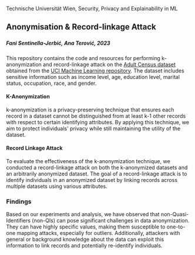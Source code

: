 
Technische Universität Wien, Security, Privacy and Explainability in ML

## Anonymisation & Record-linkage Attack
### 
##### Fani Sentinella-Jerbić, Ana Terović, 2023


This repository contains the code and resources for performing k-anonymization and record-linkage attack on the [Adult Census dataset](https://archive.ics.uci.edu/dataset/2/adult) obtained from the [UCI Machine Learning repository](https://archive.ics.uci.edu/). The dataset includes sensitive information such as income level, age, education level, marital status, occupation, race, and gender.


#### K-Anonymization
k-anonymization is a privacy-preserving technique that ensures each record in a dataset cannot be distinguished from at least k-1 other records with respect to certain identifying attributes. By applying this technique, we aim to protect individuals' privacy while still maintaining the utility of the dataset.

#### Record Linkage Attack

To evaluate the effectiveness of the k-anonymization technique, we conducted a record-linkage attack on both the k-anonymized datasets and an arbitrarily anonymized dataset. The goal of a record-linkage attack is to identify individuals in an anonymized dataset by linking records across multiple datasets using various attributes.

### Findings

Based on our experiments and analysis, we have observed that non-Quasi-Identifiers (non-QIs) can pose significant challenges in data anonymization. They can have highly specific values, making them susceptible to one-to-one mapping attacks, especially for outliers. Additionally, attackers with general or background knowledge about the data can exploit this information to link records and potentially re-identify individuals.

